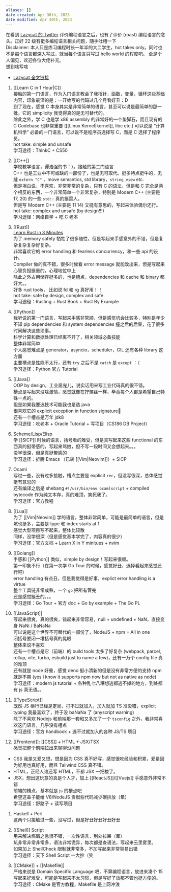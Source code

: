 ```yaml
---
aliases: []
date created: Apr 30th, 2023
date modified: Apr 30th, 2023
---
```

在看到 [Lazycat 的 Twitter](https://twitter.com/manateelazycat/status/1649962719502798848) 评价编程语言之后，也有了评价 (roast) 编程语言的念头。正好 22 级有挺多编程语言相关问题，随手吐槽一下  
Disclaimer: 本人只是练习编程时长一年半的大二学生，hot takes only。同时也不是每个语言都深入写过，就当每个语言只写过 hello world 的程度吧。 全是个人偏见，欢迎各位大佬补充。  
想到啥写啥
- [Lazycat 全文链接](https://threadreaderapp.com/thread/1649962719502798848.html)

1. [[Learn C in 1 Hour|C]]  
接触的第一门语言，作为入门语言教会了我指针，函数，变量，循环这些基础内容，印象最深的是：一开始写的代码过几个月看好丑：D  
到了现在，感觉 C 本身其实是非常简单的语言，甚至可以说是最简单的那一批，它的 simplicity 我觉得真的是无可替代的。  
除此之外，学 C 也是学 x86 assembly 的非常好的一个垫脚石，而且现有的 C Codebase 也非常重要 ([[Linux Kernel|kernel]], libc etc.) 可以说是 “计算机科学” 必备的一门语言，可以说不是程序员选择写 C，而是 C 选择了程序员。  
hot take: simple and unsafe  
学习途径：ThinkC + CS50

2. [[C++]]  
学校教学语言，谭浩强的书：）。接触的第二门语言  
C++ 也是工业中不可或缺的一部份了，也是无可取代。挺多特点挺牛的，无缝 `extern "C"` ，move semantics, std library，`string_view` etc.  
但是坦白说，不喜欢，非常非常的复杂，只有 C 的语法，但是和 C 完全是两个相反的东西，一个非常简单一个非常复杂，特别是 Modern C++ (主要是 17, 20) 的一些 `std::` 真的挺雷人。  
但是写 Modern C++ (主要是 11 14) 又挺有意思的，写起来体验偶尔还行。  
hot take: complex and unsafe (by design!!!)  
学习途径：网络自学 + 吃 C 老本

3. [[Rust]]  
[Learn Rust in 3 Minutes](https://www.youtube.com/watch?v=cE0wfjsybIQ)  
为了 memory safety 牺牲了很多随性，但是写起来手感意外的不错，但是复杂复杂复杂好复杂。  
非常喜欢它的 error handling 和 fearless concurrency，和一些 api 的设计。  
Compiler 做的真不错，很多时候看 error message 就能改出来，但是写起来心智负担挺重的，心理地位中上  
除此之外占用储存挺多的，也是槽点，dependencies 和 cache 和 binary 都好大。。  
好多 rust tools， 比如说 fd 和 rg 真好用！！  
hot take: safe by design, complex and safe  
学习途径：Rusting + Rust Book + Rust By Example

4. [[Python]]  
我听说的第一门语言，写起来手感非常顺，但是感觉坑会比较多，特别是年少不知 pip dependencies 和 system dependencies 撞之后的后果，花了很多时间解决这些琐事。  
科学计算和数据处理已经离不开了，相关领域必备技能  
整体非常简单  
个人感觉难点是 generator，asyncio，scheduler，GIL 还有各种 library 这方面  
主要槽点是性能不太行，还有 `try` 之后不是 `catch` 是 `except` ：（  
学习途径：Python 官方 Tutorial

5. [[Java]]  
OOP by design，工业届宠儿，说实话用来写工业代码真的很不错。  
槽点是写起来没啥激情，感觉就像在拧螺丝一样，毕竟每个人都是希望自己特殊一点的。  
但是如果我要选技术可能我也是选 java  
很喜欢它的 explicit exception in function signature  
还有一个槽点是万年 jdk8  
学习途径：吃老本 + Oracle Tutorial + 写项目（CS186 DB Project）

6. Scheme/Lisp/Elisp  
学 [[SICP]] 时候的语言，括号看的难受，但是真写起来这些 functional 的东西真的挺带感的，写起来骂娘，但不写一段时间又会想起来。。。  
没学很深，但是真挺带感的  
学习途径：折腾 Emacs （已转 [[Vim|Neovim]]）+ SICP

7. Ocaml  
写过一些，没有过多接触，槽点主要是 explicit `rec`，但没写很深，总体感觉挺有意思的  
还有编译之后是 shebang `#!/usr/bin/env ocamlscript` + compiled bytecode 作为纯文本存，真的难顶，笑死我了。  
学习途径：官方教程

8. [[Lua]]  
为了 [[Vim|Neovim]] 学的语言，整体非常简单，可能是最简单的语言，但是坑也挺多，主要是 type 和 index starts at 1  
感觉大型项目写不起来，整体比较散  
同样，没学很深（但是感觉基本学完了，内容真的很少）  
学习途径：官方文档 + Learn X in Y minitues + nvim

9. [[Golang]]  
手感和 [[Python]] 类似，simple by design！写起来很顺。  
第一印象不行（在第一次学 Go Tour 的时候，感觉好丑，选择看起来感觉还行吧）  
error handling 有点丑，但是我觉得是好事，explict error handling is a virtue  
整个工具链非常成熟，一个 `go` 把所有管完  
还是感觉挺丑的。。。  
学习途径：Go Tour + 官方 doc + Go by example + The Go PL

10. [[JavaScript]]  
写起来很爽，真的很爽，错起来非常容易，null + undefined + NaN，直接变身 NaNi / BaNaNa  
可以说是这个世界不可替代的一部份了，NodeJS + npm = All in one  
闭括号要闭一堆括号真的晃眼  
整体来说不喜欢  
还有一个槽点是它（前端）的 build tools 太多了好复杂 (webpack, parcel, rollup, vite, turbo, esbuild just to name a few)，还有一万个 config file 真的难顶  
还有就是 node 好重，感觉 deno 挺小清新的但是没有非常方便的支持 npm 就是不爽 (yes i know it supports npm now but not as native as node)  
学习途径：modern js tutorial + 各种乱七八糟想逃都逃不掉的地方，到处都有 js 真无语。。

11. [[TypeScript]]  
既然 JS 横行已经是定局，打不过就加入，加入就加 TS 准没错，explicit typing 我最喜欢了，终于没 baNaNa 了 (anyscript warning)  
除了不喜欢 Nodejs 和前端那一套和又多加了一个 `tsconfig` 之外，我非常喜欢这门语言，几乎没有槽点  
学习途径：官方 handbook + 逃不过就加入的各种 JS/TS 项目

12. [[Frontend]]: [[CSS]] + HTML + JSX/TSX  
感觉把整个前端拉出来聊聊没问题
- CSS 我是又爱又恨，恨是因为 CSS 真不好写，感觉很吃经验和积累，爱是因为好用也真好用，而且 Tailwind CSS 真不错。
- HTML，正经人谁还写 HTML，不都 JSX 一把梭了。
- JSX，想出这玩意的真是个人才，加上 [[ReactJS]]/[[Vuejs]] 手感意外非常不错  
前端的槽点，基本就是 js 的槽点吧  
希望这辈子能给 V8/NodeJS 贡献些代码减少碳排放（晕）  
学习途径：野路子 + 读写项目

1. Haskell + Perl  
这两个只接触过一些，没写过，但是好丑好丑好丑好丑

2. [[Shell]] Script  
用来解决燃眉之急很不错，一次性语言，到处拉屎（晕）  
坑非常非常非常多，语法非常诡异，每次都是查语法，写起来云里雾里。  
如果加上 ShellCheck 限制就非常多，不加写起来非常容易出错  
学习途径：天下 Shell Script 一大抄（笑

3. [[CMake]] + [[Makefile]]  
严格来说是 Domain Specific Language 吧，不算编程语言，放进来凑个 15  
写起来好难受，可能是写起来不太习惯，但是写好了放那不管也挺方便的。  
学习途径：CMake 是官方教程，Makefile 是上网冲浪